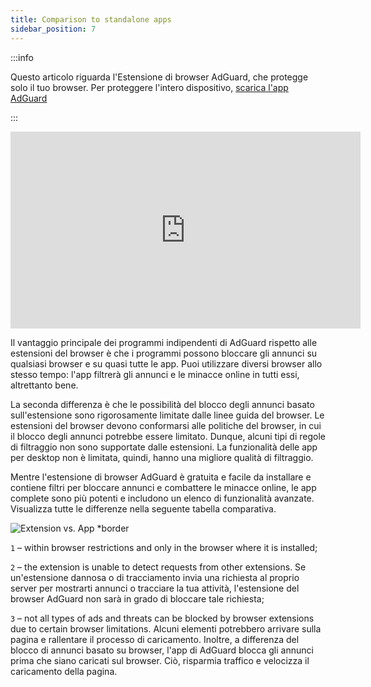 ```yaml
---
title: Comparison to standalone apps
sidebar_position: 7
---
```


:::info

Questo articolo riguarda l'Estensione di browser AdGuard, che protegge solo il tuo browser. Per proteggere l'intero dispositivo, [scarica l'app AdGuard](https://agrd.io/download-kb-adblock)

:::

<iframe width="560" height="315" class="youtube-video" src="https://www.youtube-nocookie.com/embed/ZGwceZP-0mM" title="YouTube video player" frameborder="0" allow="accelerometer; autoplay; clipboard-write; encrypted-media; gyroscope; picture-in-picture" allowfullscreen></iframe>

Il vantaggio principale dei programmi indipendenti di AdGuard rispetto alle estensioni del browser è che i programmi possono bloccare gli annunci su qualsiasi browser e su quasi tutte le app. Puoi utilizzare diversi browser allo stesso tempo: l'app filtrerà gli annunci e le minacce online in tutti essi, altrettanto bene.

La seconda differenza è che le possibilità del blocco degli annunci basato sull'estensione sono rigorosamente limitate dalle linee guida del browser. Le estensioni del browser devono conformarsi alle politiche del browser, in cui il blocco degli annunci potrebbe essere limitato. Dunque, alcuni tipi di regole di filtraggio non sono supportate dalle estensioni. La funzionalità delle app per desktop non è limitata, quindi, hanno una migliore qualità di filtraggio.

Mentre l'estensione di browser AdGuard è gratuita e facile da installare e contiene filtri per bloccare annunci e combattere le minacce online, le app complete sono più potenti e includono un elenco di funzionalità avanzate. Visualizza tutte le differenze nella seguente tabella comparativa.

![Extension vs. App \*border](https://cdn.adtidy.org/content/Kb/ad_blocker/browser_extension/ad_blocker_browser_extension_comparison.png)

`1` – within browser restrictions and only in the browser where it is installed;

`2` – the extension is unable to detect requests from other extensions. Se un'estensione dannosa o di tracciamento invia una richiesta al proprio server per mostrarti annunci o tracciare la tua attività, l'estensione del browser AdGuard non sarà in grado di bloccare tale richiesta;

`3` – not all types of ads and threats can be blocked by browser extensions due to certain browser limitations. Alcuni elementi potrebbero arrivare sulla pagina e rallentare il processo di caricamento. Inoltre, a differenza del blocco di annunci basato su browser, l'app di AdGuard blocca gli annunci prima che siano caricati sul browser. Ciò, risparmia traffico e velocizza il caricamento della pagina.
